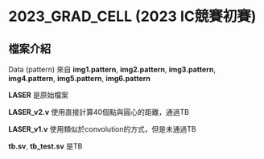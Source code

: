 # 2023_GRAD_CELL (2023 IC競賽初賽)

## 檔案介紹

Data (pattern) 來自 **img1.pattern**,  **img2.pattern**, **img3.pattern**, **img4.pattern**, **img5.pattern**, **img6.pattern** 

**LASER** 是原始檔案

**LASER_v2.v** 使用直接計算40個點與圓心的距離，通過TB

**LASER_v1.v** 使用類似於convolution的方式，但是未通過TB

**tb.sv**, **tb_test.sv** 是TB
